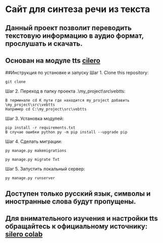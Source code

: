 # Сайт для синтеза речи из текста


## Данный проект позволит переводить текстовую информацию в аудио формат, прослушать и скачать.
## Основан на модуле tts [cilero](https://silero.ai/tag/text-to-speech/)

##Инструкция по установке и запуску
Шаг 1. Clone this repository:
```
git clone
```

Шаг 2. Переход в папку проекта .\my_project\src\vebtts:
```
В терминале cd К пути где находится my_project добавить \my_project\src\vebtts 
Например cd C:\my_project\src\vebtts
```

Шаг 3. Установка модулей:
```
pip install -r requirements.txt
В случае ошибки python py -m pip install --upgrade pip
```

Шаг 4. Сделать миграции:
```
py manage.py makemigrations
```
```
py manage.py migrate Txt
```

Шаг 5. Запустить локальный сервер:
```
py manage.py runserver
```
## Доступен только русский язык, символы и иностранные слова будут пропущены.
## Для внимательного изучения и настройки tts обращайтесь к официальному источнику: [silero colab](https://colab.research.google.com/github/snakers4/silero-models/blob/master/examples_tts.ipynb)

